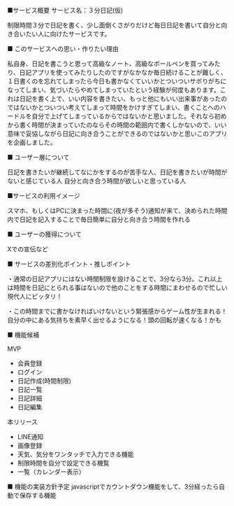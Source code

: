■サービス概要
サービス名：３分日記(仮)

制限時間３分で日記を書く、少し面倒くさがりだけど毎日日記を書いて自分と向き合いたい人に向けたサービスです。

■ このサービスへの思い・作りたい理由

私自身、日記を書こうと思って高級なノート、高級なボールペンを買ってみたり、日記アプリを使ってみたりしたのですがなかなか毎日続けることが難しく、１日書くのを忘れてしまったら今日も書かなくていいかとついついサボりがちになってしまい、気づいたらやめてしまっていたという経験が何度もあります。これは日記を書く上で、いい内容を書きたい、もっと他にもいい出来事があったのではないかとついつい考えてしまって時間をかけすぎてしまい、書くことへのハードルを自分で上げてしまっているからではないかと思いました。それなら初めから書く時間が決まっていたのならその時間の範囲内で書くしかないので、いい意味で妥協しながら日記に向き合うことができるのではないかと思いこのアプリを企画しました。

■ ユーザー層について

日記を書きたいが継続してなにかをするのが苦手な人、日記を書きたいが時間がないと感じている人
自分と向き合う時間が欲しいと思っている人

■サービスの利用イメージ

スマホ、もしくはPCに決まった時間に(夜が多そう)通知が来て、決められた時間内で日記を記入することで毎日簡単に自分と向き合う時間を作れる

■ ユーザーの獲得について

Xでの宣伝など

■ サービスの差別化ポイント・推しポイント

・通常の日記アプリにはない時間制限を設けることで、3分なら3分。これ以上は時間を日記にとられる事はないので他のことをする時間にまわせるので忙しい現代人にピッタリ！

・この時間までに書かなければいけないという緊張感からゲーム性が生まれる！自分の中にある気持ちを素早く出せるようになる！頭の回転が速くなる！かも


■ 機能候補

MVP
- 会員登録
- ログイン
- 日記作成(時間制限)
- 日記一覧
- 日記詳細
- 日記編集

本リリース
- LINE通知
- 画像登録
- 天気、気分をワンタッチで入力できる機能
- 制限時間を自分で設定できる機覧
- 一覧（カレンダー表示）


■ 機能の実装方針予定
javascriptでカウントダウン機能をして、3分経ったら自動で保存する機能